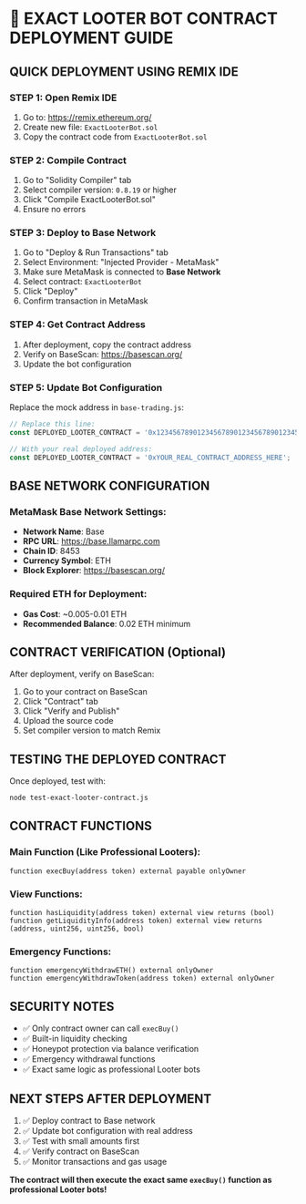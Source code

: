 # 🚀 EXACT LOOTER BOT CONTRACT DEPLOYMENT GUIDE

## **QUICK DEPLOYMENT USING REMIX IDE**

### **STEP 1: Open Remix IDE**
1. Go to: https://remix.ethereum.org/
2. Create new file: `ExactLooterBot.sol`
3. Copy the contract code from `ExactLooterBot.sol`

### **STEP 2: Compile Contract**
1. Go to "Solidity Compiler" tab
2. Select compiler version: `0.8.19` or higher
3. Click "Compile ExactLooterBot.sol"
4. Ensure no errors

### **STEP 3: Deploy to Base Network**
1. Go to "Deploy & Run Transactions" tab
2. Select Environment: "Injected Provider - MetaMask"
3. Make sure MetaMask is connected to **Base Network**
4. Select contract: `ExactLooterBot`
5. Click "Deploy"
6. Confirm transaction in MetaMask

### **STEP 4: Get Contract Address**
1. After deployment, copy the contract address
2. Verify on BaseScan: https://basescan.org/
3. Update the bot configuration

### **STEP 5: Update Bot Configuration**
Replace the mock address in `base-trading.js`:

```javascript
// Replace this line:
const DEPLOYED_LOOTER_CONTRACT = '0x1234567890123456789012345678901234567890'; // Mock address

// With your real deployed address:
const DEPLOYED_LOOTER_CONTRACT = '0xYOUR_REAL_CONTRACT_ADDRESS_HERE';
```

## **BASE NETWORK CONFIGURATION**

### **MetaMask Base Network Settings:**
- **Network Name**: Base
- **RPC URL**: https://base.llamarpc.com
- **Chain ID**: 8453
- **Currency Symbol**: ETH
- **Block Explorer**: https://basescan.org/

### **Required ETH for Deployment:**
- **Gas Cost**: ~0.005-0.01 ETH
- **Recommended Balance**: 0.02 ETH minimum

## **CONTRACT VERIFICATION (Optional)**

After deployment, verify on BaseScan:
1. Go to your contract on BaseScan
2. Click "Contract" tab
3. Click "Verify and Publish"
4. Upload the source code
5. Set compiler version to match Remix

## **TESTING THE DEPLOYED CONTRACT**

Once deployed, test with:

```bash
node test-exact-looter-contract.js
```

## **CONTRACT FUNCTIONS**

### **Main Function (Like Professional Looters):**
```solidity
function execBuy(address token) external payable onlyOwner
```

### **View Functions:**
```solidity
function hasLiquidity(address token) external view returns (bool)
function getLiquidityInfo(address token) external view returns (address, uint256, uint256, bool)
```

### **Emergency Functions:**
```solidity
function emergencyWithdrawETH() external onlyOwner
function emergencyWithdrawToken(address token) external onlyOwner
```

## **SECURITY NOTES**

- ✅ Only contract owner can call `execBuy()`
- ✅ Built-in liquidity checking
- ✅ Honeypot protection via balance verification
- ✅ Emergency withdrawal functions
- ✅ Exact same logic as professional Looter bots

## **NEXT STEPS AFTER DEPLOYMENT**

1. ✅ Deploy contract to Base network
2. ✅ Update bot configuration with real address
3. ✅ Test with small amounts first
4. ✅ Verify contract on BaseScan
5. ✅ Monitor transactions and gas usage

**The contract will then execute the exact same `execBuy()` function as professional Looter bots!**